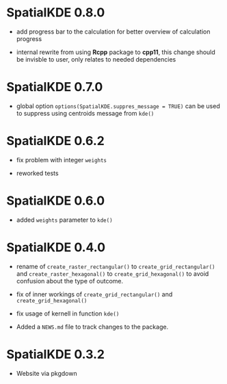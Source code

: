 # SpatialKDE 0.8.0

* add progress bar to the calculation for better overview of calculation progress

* internal rewrite from using **Rcpp** package to **cpp11**, this change should be invisble to user, only relates to needed dependencies

# SpatialKDE 0.7.0

* global option `options(SpatialKDE.suppres_message = TRUE)` can be used to suppress using centroids message from `kde()`

# SpatialKDE 0.6.2

* fix problem with integer `weights`

* reworked tests

# SpatialKDE 0.6.0

* added `weights` parameter to `kde()`


# SpatialKDE 0.4.0

* rename of `create_raster_rectangular()` to `create_grid_rectangular()` and `create_raster_hexagonal()` to `create_grid_hexagonal()` to avoid confusion about the type of outcome.

* fix of inner workings of `create_grid_rectangular()` and `create_grid_hexagonal()`

* fix usage of kernell in function `kde()`

* Added a `NEWS.md` file to track changes to the package.

# SpatialKDE 0.3.2

* Website via pkgdown
